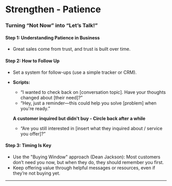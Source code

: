 # Strengthen - Patience

### **Turning “Not Now” into “Let’s Talk!”**

#### **Step 1: Understanding Patience in Business**

* Great sales come from trust, and trust is built over time.

#### **Step 2: How to Follow Up**

* Set a system for follow-ups (use a simple tracker or CRM).
*   **Scripts:**

    * “I wanted to check back on \[conversation topic]. Have your thoughts changed about \[their need]?”
    * “Hey, just a reminder—this could help you solve \[problem] when you're ready.”

    **A customer inquired but didn't buy - Circle back after a while**

    * “Are you still interested in \[insert what they inquired about / service you offer]?”

#### **Step 3: Timing Is Key**

* Use the "Buying Window" approach (Dean Jackson): Most customers don’t need you now, but when they do, they should remember you first.
* Keep offering value through helpful messages or resources, even if they’re not buying yet.

***

